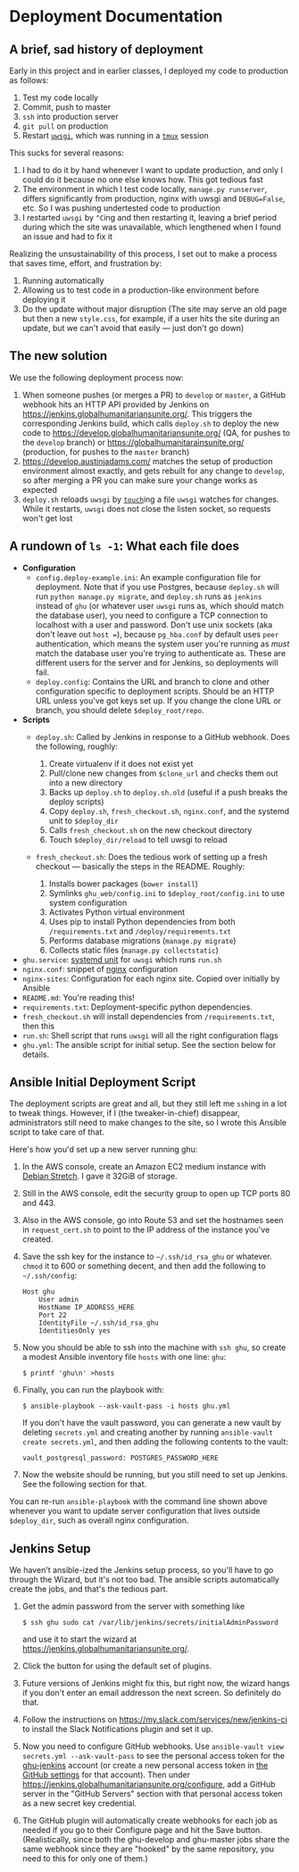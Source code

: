 Deployment Documentation
========================

A brief, sad history of deployment
----------------------------------

Early in this project and in earlier classes, I deployed my code to production
as follows:

 1. Test my code locally
 2. Commit, push to master
 3. `ssh` into production server
 4. `git pull` on production
 5. Restart [`uwsgi`][2], which was running in a [`tmux`][1] session

This sucks for several reasons:

 1. I had to do it by hand whenever I want to update production, and only I
    could do it because no one else knows how. This got tedious fast
 2. The environment in which I test code locally, `manage.py runserver`,
    differs significantly from production, nginx with uwsgi and `DEBUG=False`,
    etc. So I was pushing undertested code to production
 3. I restarted `uwsgi` by `^C`ing and then restarting it, leaving a brief
    period during which the site was unavailable, which lengthened when I found
    an issue and had to fix it

Realizing the unsustainability of this process, I set out to make a process
that saves time, effort, and frustration by:

 1. Running automatically
 2. Allowing us to test code in a production-like environment before deploying
    it
 3. Do the update without major disruption (The site may serve an old page but
    then a new `style.css`, for example, if a user hits the site during an
    update, but we can't avoid that easily — just don't go down)

The new solution
----------------

We use the following deployment process now:

 1. When someone pushes (or merges a PR) to `develop` or `master`, a GitHub
    webhook hits an HTTP API provided by Jenkins on
    https://jenkins.globalhumanitariansunite.org/. This triggers the
    corresponding Jenkins build, which calls `deploy.sh` to deploy the new code
    to https://develop.globalhumanitariansunite.org/ (QA, for pushes to the
    `develop` branch) or https://globalhumanitarainsunite.org/ (production, for
    pushes to the `master` branch)
 2. https://develop.austinjadams.com/ matches the setup of production
    environment almost exactly, and gets rebuilt for any change to `develop`,
    so after merging a PR you can make sure your change works as expected
 3. `deploy.sh` reloads `uwsgi` by [`touch`][3]ing a file `uwsgi` watches for
    changes. While it restarts, `uwsgi` does not close the listen socket, so
    requests won't get lost

A rundown of `ls -1`: What each file does
-----------------------------------------

 * **Configuration**
     * `config.deploy-example.ini`: An example configuration file for
       deployment. Note that if you use Postgres, because `deploy.sh` will run
       `python manage.py migrate`, and `deploy.sh` runs as `jenkins` instead of
       `ghu` (or whatever user `uwsgi` runs as, which should match the database
       user), you need to configure a TCP connection to localhost with a user
       and password. Don't use unix sockets (aka don't leave out `host =`),
       because `pg_hba.conf` by default uses `peer` authentication, which means
       the system user you're running as _must_ match the database user you're
       trying to authenticate as. These are different users for the server and
       for Jenkins, so deployments will fail.
     * `deploy.config`: Contains the URL and branch to clone and other
       configuration specific to deployment scripts. Should be an HTTP URL
       unless you've got keys set up. If you change the clone URL or branch,
       you should delete `$deploy_root/repo`.
 * **Scripts**
     * `deploy.sh`: Called by Jenkins in response to a GitHub webhook. Does the
       following, roughly:

       1. Create virtualenv if it does not exist yet
       2. Pull/clone new changes from `$clone_url` and checks them out into a
          new directory 
       3. Backs up `deploy.sh` to `deploy.sh.old` (useful if a push breaks the
          deploy scripts)
       4. Copy `deploy.sh`, `fresh_checkout.sh`, `nginx.conf`, and the systemd
          unit to `$deploy_dir`
       5. Calls `fresh_checkout.sh` on the new checkout directory
       6. Touch `$deploy_dir/reload` to tell uwsgi to reload
     * `fresh_checkout.sh`: Does the tedious work of setting up a fresh
       checkout — basically the steps in the README. Roughly:
       1. Installs bower packages (`bower install`)
       2. Symlinks `ghu_web/config.ini` to `$deploy_root/config.ini` to use
          system configuration
       3. Activates Python virtual environment
       4. Uses pip to install Python dependencies from both `/requirements.txt`
          and `/deploy/requirements.txt`
       5. Performs database migrations (`manage.py migrate`)
       6. Collects static files (`manage.py collectstatic`)
 * `ghu.service`: [systemd unit][4] for `uwsgi` which runs `run.sh`
 * `nginx.conf`: snippet of [nginx][5] configuration
 * `nginx-sites`: Configuration for each nginx site. Copied over initially by Ansible
 * `README.md`: You're reading this!
 * `requirements.txt`: Deployment-specific python dependencies.
 * `fresh_checkout.sh` will install dependencies from `/requirements.txt`, then
   this
 * `run.sh`: Shell script that runs `uwsgi` will all the right configuration
   flags
 * `ghu.yml`: The ansible script for initial setup. See the section below for
   details.

Ansible Initial Deployment Script
---------------------------------

The deployment scripts are great and all, but they still left me `ssh`ing in a
lot to tweak things. However, if I (the tweaker-in-chief) disappear,
administrators still need to make changes to the site, so I wrote this Ansible
script to take care of that.

Here's how you'd set up a new server running ghu:

 1. In the AWS console, create an Amazon EC2 medium instance with [Debian
    Stretch][6]. I gave it 32GiB of storage.
 2. Still in the AWS console, edit the security group to open up TCP ports 80
    and 443.
 3. Also in the AWS console, go into Route 53 and set the hostnames seen in
    `request_cert.sh` to point to the IP address of the instance you've created.
 4. Save the ssh key for the instance to `~/.ssh/id_rsa_ghu` or whatever.
    `chmod` it to 600 or something decent, and then add the following to
    `~/.ssh/config`:

        Host ghu
            User admin
            HostName IP_ADDRESS_HERE
            Port 22
            IdentityFile ~/.ssh/id_rsa_ghu
            IdentitiesOnly yes

 5. Now you should be able to ssh into the machine with `ssh ghu`, so create a
    modest Ansible inventory file `hosts` with one line: `ghu`:

        $ printf 'ghu\n' >hosts

 6. Finally, you can run the playbook with:

        $ ansible-playbook --ask-vault-pass -i hosts ghu.yml

    If you don't have the vault password, you can generate a new vault by
    deleting `secrets.yml` and creating another by running `ansible-vault
    create secrets.yml`, and then adding the following contents to the vault:

        vault_postgresql_password: POSTGRES_PASSWORD_HERE

 7. Now the website should be running, but you still need to set up Jenkins.
    See the following section for that.

You can re-run `ansible-playbook` with the command line shown above whenever
you want to update server configuration that lives outside `$deploy_dir`, such
as overall nginx configuration.

Jenkins Setup
-------------

We haven't ansible-ized the Jenkins setup process, so you'll have to go through
the Wizard, but it's not too bad. The ansible scripts automatically create the
jobs, and that's the tedious part.

 1. Get the admin password from the server with something like

        $ ssh ghu sudo cat /var/lib/jenkins/secrets/initialAdminPassword

    and use it to start the wizard at https://jenkins.globalhumanitariansunite.org/.
 2. Click the button for using the default set of plugins.
 3. Future versions of Jenkins might fix this, but right now, the wizard hangs
    if you don't enter an email addresson the next screen. So definitely do that.
 4. Follow the instructions on https://my.slack.com/services/new/jenkins-ci to
    install the Slack Notifications plugin and set it up.
 5. Now you need to configure GitHub webhooks. Use `ansible-vault view
    secrets.yml --ask-vault-pass` to see the personal access token for the
    [ghu-jenkins][7] account (or create a new personal access token in [the
    GitHub settings][8] for that account). Then under
    https://jenkins.globalhumanitariansunite.org/configure, add a GitHub server
    in the "GitHub Servers" section with that personal access token as a new
    secret key credential.
 6. The GitHub plugin will automatically create webhooks for each job as needed
    if you go to their Configure page and hit the Save button. (Realistically,
    since both the ghu-develop and ghu-master jobs share the same webhook since
    they are "hooked" by the same repository, you need to this for only one of
    them.)

[1]: https://en.wikipedia.org/wiki/Tmux
[2]: https://uwsgi-docs.readthedocs.io/en/latest/
[3]: https://en.wikipedia.org/wiki/Touch_(Unix)
[4]: https://www.freedesktop.org/software/systemd/man/systemd.service.html
[5]: https://en.wikipedia.org/wiki/Nginx
[6]: https://wiki.debian.org/Cloud/AmazonEC2Image
[7]: https://github.com/ghu-jenkins/
[8]: https://github.com/settings/tokens/new
